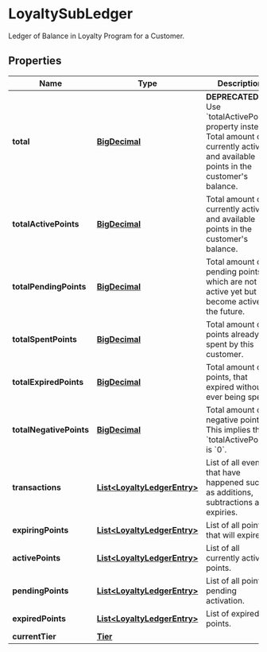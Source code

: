

# LoyaltySubLedger

Ledger of Balance in Loyalty Program for a Customer.
## Properties

Name | Type | Description | Notes
------------ | ------------- | ------------- | -------------
**total** | [**BigDecimal**](BigDecimal.md) | **DEPRECATED** Use &#x60;totalActivePoints&#x60; property instead. Total amount of currently active and available points in the customer&#39;s balance.  | 
**totalActivePoints** | [**BigDecimal**](BigDecimal.md) | Total amount of currently active and available points in the customer&#39;s balance. | 
**totalPendingPoints** | [**BigDecimal**](BigDecimal.md) | Total amount of pending points, which are not active yet but will become active in the future. | 
**totalSpentPoints** | [**BigDecimal**](BigDecimal.md) | Total amount of points already spent by this customer. | 
**totalExpiredPoints** | [**BigDecimal**](BigDecimal.md) | Total amount of points, that expired without ever being spent. | 
**totalNegativePoints** | [**BigDecimal**](BigDecimal.md) | Total amount of negative points. This implies that &#x60;totalActivePoints&#x60; is &#x60;0&#x60;. | 
**transactions** | [**List&lt;LoyaltyLedgerEntry&gt;**](LoyaltyLedgerEntry.md) | List of all events that have happened such as additions, subtractions and expiries. |  [optional]
**expiringPoints** | [**List&lt;LoyaltyLedgerEntry&gt;**](LoyaltyLedgerEntry.md) | List of all points that will expire. |  [optional]
**activePoints** | [**List&lt;LoyaltyLedgerEntry&gt;**](LoyaltyLedgerEntry.md) | List of all currently active points. |  [optional]
**pendingPoints** | [**List&lt;LoyaltyLedgerEntry&gt;**](LoyaltyLedgerEntry.md) | List of all points pending activation. |  [optional]
**expiredPoints** | [**List&lt;LoyaltyLedgerEntry&gt;**](LoyaltyLedgerEntry.md) | List of expired points. |  [optional]
**currentTier** | [**Tier**](Tier.md) |  |  [optional]



